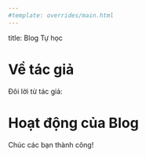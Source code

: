 ```yaml
---
#template: overrides/main.html
---
```

title: Blog Tự học
# Về tác giả
Đôi lời từ tác giả:


# Hoạt động của Blog


Chúc các bạn thành công!
